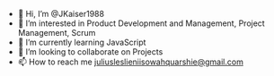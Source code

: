 - 👋 Hi, I’m @JKaiser1988
- 👀 I’m interested in Product Development and Management, Project Management, Scrum
- 🌱 I’m currently learning JavaScript
- 💞️ I’m looking to collaborate on Projects
- 📫 How to reach me juliusleslieniisowahquarshie@gmail.com

<!---
JKaiser1988/JKaiser1988 is a ✨ special ✨ repository because its `README.md` (this file) appears on your GitHub profile.
You can click the Preview link to take a look at your changes.
--->
